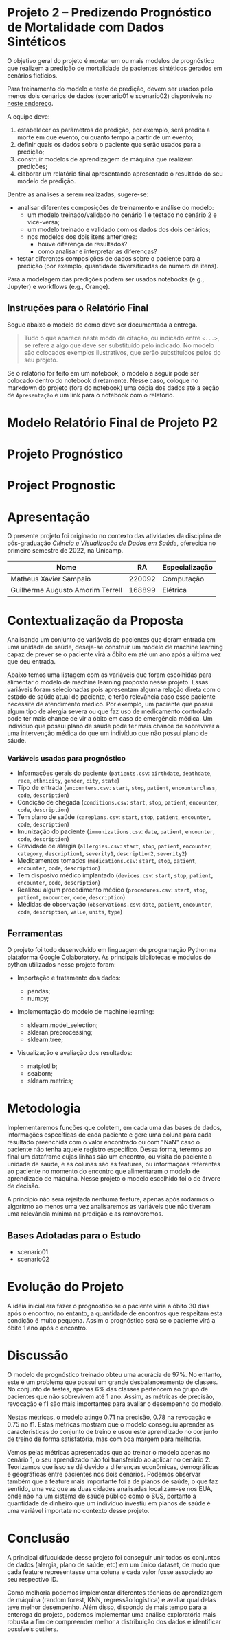 # Projeto 2 – Predizendo Prognóstico de Mortalidade com Dados Sintéticos

O objetivo geral do projeto é montar um ou mais modelos de prognóstico que realizem a predição de mortalidade de pacientes sintéticos gerados em cenários fictícios.

Para treinamento do modelo e teste de predição, devem ser usados pelo menos dois cenários de dados (scenario01 e scenario02) disponíveis no [neste endereço](https://github.com/santanche/lab2learn/tree/master/data/synthea).

A equipe deve:
1. estabelecer os parâmetros de predição, por exemplo, será predita a morte em que evento, ou quanto tempo a partir de um evento;
2. definir quais os dados sobre o paciente que serão usados para a predição;
3. construir modelos de aprendizagem de máquina que realizem predições;
4. elaborar um relatório final apresentando apresentado o resultado do seu modelo de predição.

Dentre as análises a serem realizadas, sugere-se:
* analisar diferentes composições de treinamento e análise do modelo:
  * um modelo treinado/validado no cenário 1 e testado no cenário 2 e vice-versa;
  * um modelo treinado e validado com os dados dos dois cenários;
  * nos modelos dos dois itens anteriores:
    * houve diferença de resultados?
    * como analisar e interpretar as diferenças?
* testar diferentes composições de dados sobre o paciente para a predição (por exemplo, quantidade diversificadas de número de itens).

Para a modelagem das predições podem ser usados notebooks (e.g., Jupyter) e workflows (e.g., Orange).

## Instruções para o Relatório Final

Segue abaixo o modelo de como deve ser documentada a entrega.
> Tudo o que aparece neste modo de citação, ou indicado entre `<...>`, se refere a algo que deve ser substituído pelo indicado. No modelo são colocados exemplos ilustrativos, que serão substituídos pelos do seu projeto.

Se o relatório for feito em um notebook, o modelo a seguir pode ser colocado dentro do notebook diretamente. Nesse caso, coloque no markdown do projeto (fora do notebook) uma cópia dos dados até a seção de `Apresentação` e um link para o notebook com o relatório.

# Modelo Relatório Final de Projeto P2

# Projeto Prognóstico
# Project Prognostic

# Apresentação

O presente projeto foi originado no contexto das atividades da disciplina de pós-graduação [*Ciência e Visualização de Dados em Saúde*](https://ds4h.org), oferecida no primeiro semestre de 2022, na Unicamp.

|Nome  | RA | Especialização|
|--|--|--|
| Matheus Xavier Sampaio  | 220092  | Computação|
| Guilherme Augusto Amorim Terrell  | 168899  | Elétrica|

# Contextualização da Proposta
Analisando um conjunto de variáveis de pacientes que deram entrada em uma unidade de saúde, deseja-se construir um modelo de machine learning capaz de prever se o paciente virá a óbito em até um ano após a última vez que deu entrada.

Abaixo temos uma listagem com as variáveis que foram escolhidas para alimentar o modelo de machine learning proposto nesse projeto. Essas variáveis foram selecionadas pois apresentam alguma relação direta com o estado de saúde atual do paciente, e terão relevância caso esse paciente necessite de atendimento médico. Por exemplo, um paciente que possui algum tipo de alergia severa ou que faz uso de medicamento controlado pode ter mais chance de vir a óbito em caso de emergência médica. Um indivíduo que possui plano de saúde pode ter mais chance de sobreviver a uma intervenção médica do que um indivíduo que não possui plano de sáude.

### Variáveis usadas para prognóstico

- Informações gerais do paciente (`patients.csv`: `birthdate`, `deathdate`, `race`, `ethnicity`, `gender`, `city`, `state`)
- Tipo de entrada (`encounters.csv`: `start`, `stop`, `patient`, `encounterclass`, `code`, `description`)
- Condição de chegada (`conditions.csv`: `start`, `stop`, `patient`, `encounter`, `code`, `description`)
- Tem plano de saúde (`careplans.csv`: `start`, `stop`, `patient`, `encounter`, `code`, `description`)
- Imunização do paciente (`immunizations.csv`: `date`, `patient`, `encounter`, `code`, `description`)
- Gravidade de alergia (`allergies.csv`: `start`, `stop`, `patient`, `encounter`, `category`, `description1`, `severity1`, `description2`, `severity2`)
- Medicamentos tomados (`medications.csv`: `start`, `stop`, `patient`, `encounter`, `code`, `description`)
- Tem disposivo médico implantado (`devices.csv`: `start`, `stop`, `patient`, `encounter`, `code`, `description`)
- Realizou algum procedimento médico (`procedures.csv`: `start`, `stop`, `patient`, `encounter`, `code`, `description`)
- Médidas de observação (`observations.csv`: `date`, `patient`, `encounter`, `code`, `description`, `value`, `units`, `type`)


## Ferramentas
O projeto foi todo desenvolvido em linguagem de programação Python na plataforma Google Colaboratory.
As principais bibliotecas e módulos do python utilizados nesse projeto foram:

*   Importação e tratamento dos dados:
    *   pandas;
    *   numpy;

*   Implementação do modelo de machine learning:
    *   sklearn.model_selection;
    *   skleran.preprocessing;
    *   sklearn.tree;

*   Visualização e avaliação dos resultados:
    *   matplotlib;
    *   seaborn;
    *   sklearn.metrics;

# Metodologia
Implementaremos funções que coletem, em cada uma das bases de dados, informações específicas de cada paciente e gere uma coluna para cada resultado preenchida com o valor encontrado ou com "NaN" caso o paciente não tenha aquele registro específico. Dessa forma, teremos ao final um dataframe cujas linhas são um encontro, ou visita do paciente a unidade de saúde, e as colunas são as features, ou informações referentes ao paciente no momento do encontro que alimentaram o modelo de aprendizado de máquina. Nesse projeto o modelo escolhido foi o de árvore de decisão.

A princípio não será rejeitada nenhuma feature, apenas após rodarmos o algorítmo ao menos uma vez analisaremos as variáveis que não tiveram uma relevância mínima na predição e as removeremos.

## Bases Adotadas para o Estudo

* scenario01
* scenario02

# Evolução do Projeto
A idéia inicial era fazer o prognóstido se o paciente viria a óbito 30 dias após o encontro, no entanto, a quantidade de encontros que respeitam esta condição é muito pequena. Assim o prognóstico será se o paciente virá a óbito 1 ano após o encontro.

# Discussão
O modelo de prognóstico treinado obteu uma acurácia de $97\%$. No entanto, este é um problema que possui um grande desbalanceamento de classes. No conjunto de testes, apenas $6\%$ das classes pertencem ao grupo de pacientes que não sobrevivem até 1 ano. Assim, as métricas de precisão, revocação e f1 são mais importantes para avaliar o desempenho do modelo.

Nestas métricas, o modelo atinge $0.71$ na precisão, $0.78$ na revocação e $0.75$ no f1. Estas métricas mostram que o modelo conseguiu aprender as caracteristicas do conjunto de treino e usou este aprendizado no conjunto de treino de forma satisfatória, mas com boa margem para melhoria.

Vemos pelas métricas apresentadas que ao treinar o modelo apenas no cenário 1, o seu aprendizado não foi transferido ao aplicar no cenário 2. Teorizamos que isso se dá devido a diferenças econômicas, demográficas e geográficas entre pacientes nos dois cenarios. Podemos observar também que a feature mais importante foi a de planos de saúde, o que faz sentido, uma vez que as duas cidades analisadas localizam-se nos EUA, onde não há um sistema de saúde público como o SUS, portanto a quantidade de dinheiro que um indivíduo investiu em planos de saúde é uma variável importate no contexto desse projeto.

# Conclusão
A principal difuculdade desse projeto foi conseguir unir todos os conjuntos de dados (alergia, plano de saúde, etc) em um único dataset, de modo que cada feature representasse uma coluna e cada valor fosse associado ao seu respectivo ID.

Como melhoria podemos implementar diferentes técnicas de aprendizagem de máquina (random forest, KNN, regressão logística) e avaliar qual delas teve melhor desempenho. Além disso, dispondo de mais tempo para a enterega do projeto, podemos implementar uma análise exploratória mais robusta a fim de compreender melhor a distribuição dos dados e identificar possíveis outliers.